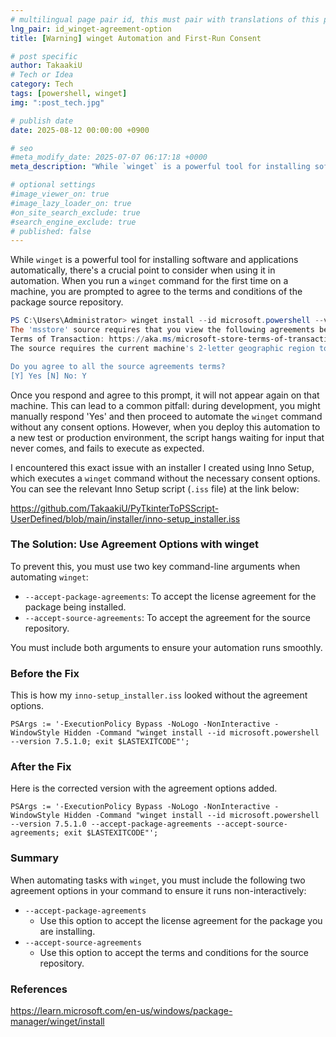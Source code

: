 ```yaml
---
# multilingual page pair id, this must pair with translations of this page. (This name must be unique)
lng_pair: id_winget-agreement-option
title: [Warning] winget Automation and First-Run Consent

# post specific
author: TakaakiU
# Tech or Idea
category: Tech
tags: [powershell, winget]
img: ":post_tech.jpg"

# publish date
date: 2025-08-12 00:00:00 +0900

# seo
#meta_modify_date: 2025-07-07 06:17:18 +0000
meta_description: "While `winget` is a powerful tool for installing software and applications automatically, there's a crucial point to consider when using it in automation. When you run a `winget` command for the first time on a machine, you are prompted to agree to the terms and conditions of the package source repository."

# optional settings
#image_viewer_on: true
#image_lazy_loader_on: true
#on_site_search_exclude: true
#search_engine_exclude: true
# published: false
---
```


While `winget` is a powerful tool for installing software and applications automatically, there's a crucial point to consider when using it in automation.
When you run a `winget` command for the first time on a machine, you are prompted to agree to the terms and conditions of the package source repository.

```powershell
PS C:\Users\Administrator> winget install --id microsoft.powershell --version 7.5.1.0
The 'msstore' source requires that you view the following agreements before using.
Terms of Transaction: https://aka.ms/microsoft-store-terms-of-transaction
The source requires the current machine's 2-letter geographic region to be sent to the backend service to function properly (ex. "US").

Do you agree to all the source agreements terms?
[Y] Yes [N] No: Y
```

Once you respond and agree to this prompt, it will not appear again on that machine.
This can lead to a common pitfall: during development, you might manually respond 'Yes' and then proceed to automate the `winget` command without any consent options. However, when you deploy this automation to a new test or production environment, the script hangs waiting for input that never comes, and fails to execute as expected.

I encountered this exact issue with an installer I created using Inno Setup, which executes a `winget` command without the necessary consent options. You can see the relevant Inno Setup script (`.iss` file) at the link below:

https://github.com/TakaakiU/PyTkinterToPSScript-UserDefined/blob/main/installer/inno-setup_installer.iss

### The Solution: Use Agreement Options with winget

To prevent this, you must use two key command-line arguments when automating `winget`:

- `--accept-package-agreements`: To accept the license agreement for the package being installed.
- `--accept-source-agreements`: To accept the agreement for the source repository.

You must include both arguments to ensure your automation runs smoothly.

### Before the Fix

This is how my `inno-setup_installer.iss` looked without the agreement options.

```inno-setup
PSArgs := '-ExecutionPolicy Bypass -NoLogo -NonInteractive -WindowStyle Hidden -Command "winget install --id microsoft.powershell --version 7.5.1.0; exit $LASTEXITCODE"';
```

### After the Fix

Here is the corrected version with the agreement options added.

```inno-setup
PSArgs := '-ExecutionPolicy Bypass -NoLogo -NonInteractive -WindowStyle Hidden -Command "winget install --id microsoft.powershell --version 7.5.1.0 --accept-package-agreements --accept-source-agreements; exit $LASTEXITCODE"';
```

### Summary

When automating tasks with `winget`, you must include the following two agreement options in your command to ensure it runs non-interactively:

- `--accept-package-agreements`
    - Use this option to accept the license agreement for the package you are installing.
- `--accept-source-agreements`
    - Use this option to accept the terms and conditions for the source repository.

### References

https://learn.microsoft.com/en-us/windows/package-manager/winget/install
